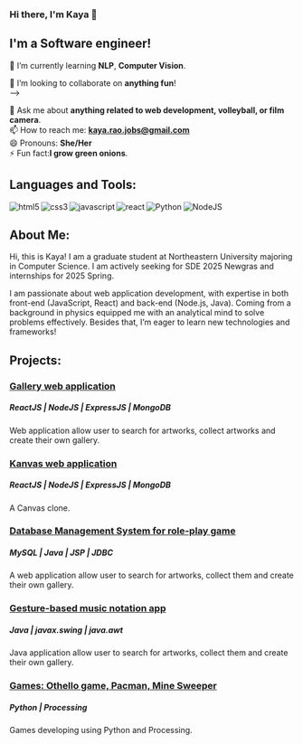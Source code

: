 ### Hi there, I'm Kaya 👋 

## I'm a Software engineer!

<!--
**Joshuaarr/Joshuaarr** is a ✨ _special_ ✨ repository because its `README.md` (this file) appears on your GitHub profile.
-->
<!--
🔭 I’m currently working on improving my  **personal website**. <br>
-->

🌱 I’m currently learning **NLP**, **Computer Vision**.<br>


👯 I’m looking to collaborate on **anything fun**!<br>
-->
<!--
🤔 I’m looking for help with **securing an internship as a software developer**.<br>
-->
💬 Ask me about **anything related to web development, volleyball, or film camera**.<br>
📫 How to reach me: **kaya.rao.jobs@gmail.com**<br>
😄 Pronouns: **She/Her**<br>
⚡ Fun fact:**I grow green onions**.<br>

## Languages and Tools:
<div>
<img align=left src="https://img.shields.io/badge/-HTML5-F3F7FA?logo=html5&logoColor=E34F26&style=for-the-badge&logoWidth=30" alt="html5">
<img align=left src="https://img.shields.io/badge/-CSS3-F3F7FA?logo=css3&logoColor=1572B6&style=for-the-badge&logoWidth=30" alt="css3">
<img align=left src="https://img.shields.io/badge/-Javascript-F3F7FA?logo=javascript&logoColor=F7DF1E&style=for-the-badge&logoWidth=30" alt="javascript">
<img align=left src="https://img.shields.io/badge/-React-F3F7FA?logo=react&logoColor=61DAFB&style=for-the-badge&logoWidth=30" alt="react">
<img align=left src="https://img.shields.io/badge/-Python-F3F7FA?logo=python&logoColor=3776AB&style=for-the-badge&logoWidth=30" alt="Python">
<img align=left src="https://img.shields.io/badge/-NodeJS-F3F7FA?logo=node.js&logoColor=339933&style=for-the-badge&logoWidth=30" alt="NodeJS">
</div>
<div align=left>
 <br/>
 
 ## About Me:
Hi, this is Kaya! I am a graduate student at Northeastern University majoring in Computer Science. I am actively seeking for SDE 2025 Newgras and internships for 2025 Spring.

I am passionate about web application development, with expertise in both front-end (JavaScript, React) and back-end (Node.js, Java). Coming from a background in physics equipped me with an analytical mind to solve problems effectively. Besides that, I’m eager to learn new technologies and frameworks!

</div>

## Projects:

### [Gallery web application](https://github.com/Joshuaarr/art-gallery-react-app)

##### ReactJS | NodeJS | ExpressJS | MongoDB

Web application allow user to search for artworks, collect artworks and create their own gallery.


### [Kanvas web application](https://github.com/Joshuaarr/kanbas-react-web-app-2/tree/main)

##### ReactJS | NodeJS | ExpressJS | MongoDB

A Canvas clone.

### [Database Management System for role-play game](https://github.com/Joshuaarr/DBMS_2023)

##### MySQL | Java | JSP | JDBC

A web application allow user to search for artworks, collect them and create their own gallery.

### [Gesture-based music notation app](https://github.com/Joshuaarr/music_app_java_2022fall)

##### Java | javax.swing | java.awt

Java application allow user to search for artworks, collect them and create their own gallery.

### [Games: Othello game, Pacman, Mine Sweeper](https://github.com/Joshuaarr/Games_Python_Processing)


##### Python | Processing

Games developing using Python and Processing.





<!--
## 📈 GitHub Stats

<a href="https://github.com/Joshuaarr/Joshuaarr">
  <img align="center" src="https://github-readme-stats.vercel.app/api/top-langs/?username=Joshuaarr&hide=java,html&theme=radical&layout=compact&langs_count=8&hide_border=true&bg_color=0D1117&text_color=FFFFFF&title_color=FF0000&icon_color=FF0000&border_color=FF0000&card_width=445"/>
</a>

<a href="https://github.com/Joshuaarr/Joshuaarr">
  <img align="center" src="https://github-readme-stats.vercel.app/api?username=Joshuaarr&show_icons=true&line_height=27&count_private=true&theme=radical&hide_border=true&bg_color=0D1117&text_color=FFFFFF&title_color=FF0000&icon_color=FF0000&border_color=FF0000"/>
</a>
-->
